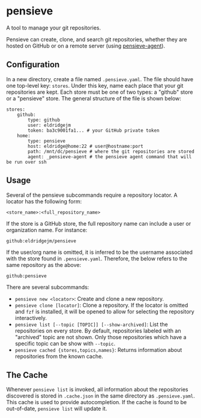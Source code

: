 pensieve
========

A tool to manage your git repositories.

Pensieve can create, clone, and search git repositories, whether they are hosted
on GitHub or on a remote server (using [pensieve-agent](https://github.com/eldridgejm/pensieve-agent)).


Configuration
-------------

In a new directory, create a file named `.pensieve.yaml`. The file should have
one top-level key: `stores`. Under this key, name each place that your git
repositories are kept. Each store must be one of two types: a "github" store or
a "pensieve" store. The general structure of the file is shown below:

    stores:
        github:
            type: github
            user: eldridgejm
            token: ba3c9001fa1... # your GitHub private token
        home:
            type: pensieve
            host: eldridge@home:22 # user@hostname:port
            path: /mnt/dc/pensieve # where the git repositories are stored
            agent: _pensieve-agent # the pensieve agent command that will be run over ssh

Usage
-----

Several of the pensieve subcommands require a repository locator. A locator has
the following form:

    <store_name>:<full_repository_name>

If the store is a GitHub store, the full repository name can include a user or
organization name. For instance:

    github:eldridgejm/pensieve

If the user/org name is omitted, it is inferred to be the username associated
with the store found in `.pensieve.yaml`. Therefore, the below refers to the
same repository as the above:

    github:pensieve

There are several subcommands:

- `pensieve new <locator>`: Create and clone a new repository.
- `pensieve clone [locator]`: Clone a repository. If the locator is omitted and
  `fzf` is installed, it will be opened to allow for selecting the repository
  interactively.
- `pensieve list [--topic [TOPIC]] [--show-archived]`: List the repositories on
  every store. By default, repositories labeled with an "archived" topic are not
  shown. Only those repositories which have a specific topic can be show with
  `--topic`.
- `pensieve cached {stores,topics,names}`: Returns information about
  repositories from the known cache.


The Cache
---------

Whenever `pensieve list` is invoked, all information about the repositories
discovered is stored in `.cache.json` in the same directory as `.pensieve.yaml`.
This cache is used to provide autocompletion. If the cache is found to be
out-of-date, `pensieve list` will update it.
